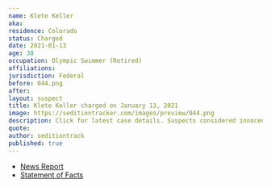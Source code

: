 ```yaml
---
name: Klete Keller
aka:
residence: Colorado
status: Charged
date: 2021-01-13
age: 38
occupation: Olympic Swimmer (Retired)
affiliations:
jurisdiction: Federal
before: 044.png
after:
layout: suspect
title: Klete Keller charged on January 13, 2021
image: https://seditiontracker.com/images/preview/044.png
description: Click for latest case details. Suspects considered innocent until proven guilty.
quote:
author: seditiontrack
published: true
---
```


- [News Report](https://people.com/sports/klete-keller-friends-ex-wife-react-participation-capitol-riots/)
- [Statement of Facts](https://extremism.gwu.edu/sites/g/files/zaxdzs2191/f/Klete%20Derik%20Keller%20Statement%20of%20Facts.pdf)
